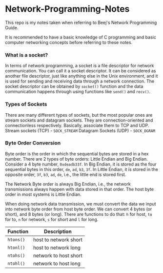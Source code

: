 # Network-Programming-Notes
This repo is my notes taken when referring to Beej's Network Programming Guide.

It is recommended to have a basic knowledge of C programming and basic computer networking concepts before referring to these notes.

### What is a socket?
In terms of network programming, a socket is a file descriptor for network communication.
You can call it a socket descriptor. It can be considered as another file descriptor, just like anything else in the Unix environment, and it is used for sending and receiving data through a network connection.
The socket descriptor can be obtained by `socket()` function and the data communication happens through using functions like `send()` and `recv()`.

### Types of Sockets
There are many different types of sockets, but the most popular ones are stream sockets and datagram sockets. They are connection-oriented and connectionless respectively. Basically, associate them to TCP and UDP.
Stream sockets (TCP) - `SOCK_STREAM`
Datagram Sockets (UDP) - `SOCK_DGRAM`

### Byte Order Conversion
Byte order is the order in which the sequential bytes are stored in a hex number. There are 2 types of byte orders: Little Endian and Big Endian. Consider a 4 byte number, `0xdeadb33f`. In Big Endian, it is stored as the four sequential bytes in this order, `de`, `ad`, `b3`, `3f`. In Little Endian, it is stored in the opposite order, `3f`, `b3`, `ad`, `de`, i.e., the little end is stored first. 

The Network Byte order is always Big Endian, i.e., the network transmissions always happen with data stored in that order.
The host byte order in most systems is Little Endian.

When doing network data transmission, we must convert the data we input into network byte order from host byte order. We can convert 4 bytes (or short), and 8 bytes (or long).
There are functions to do that: `h` for host, `to` for to, `n` for network, `s` for short and `l` for long.

| Function  | Description           |
| --------- | --------------------- |
| `htons()` | host to network short |
| `htonl()` | host to network long  |
| `ntohs()` | network to host short |
| `ntohl()` | network to host long  |


